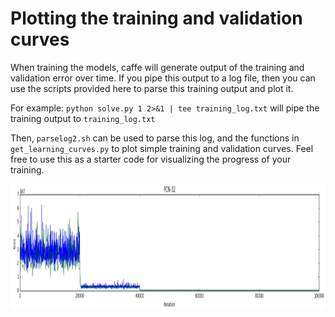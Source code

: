 # Plotting the training and validation curves

When training the models, caffe will generate output of the training and validation error over time. If you pipe this output to a log file, then you can use the scripts provided here to parse this training output and plot it.

For example: `python solve.py 1 2>&1 | tee training_log.txt` will pipe the training output to `training_log.txt`

Then, `parselog2.sh` can be used to parse this log, and the functions in `get_learning_curves.py` to plot simple training and validation curves. Feel free to use this as a starter code for visualizing the progress of your training.

<img src="training_error.png" height="200">
